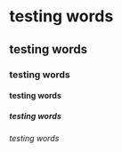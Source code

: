 # testing words
## testing words
### testing words
#### testing words
##### testing words
###### testing words
